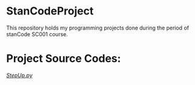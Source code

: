 # StanCodeProject
This repository holds my programming projects done during the period of stanCode SC001 course.

# Project Source Codes:
*[StepUp.py](https://github.com/JasonHou1114/StanCodeProject/blob/main/StanCode%20Project/StepUp.py)*
